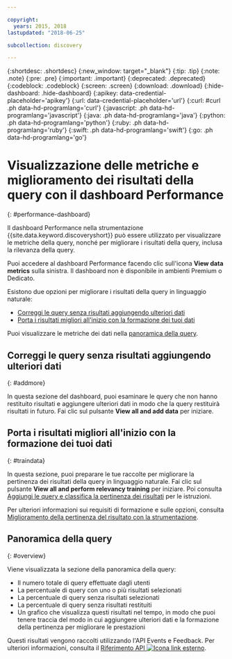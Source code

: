 ```yaml
---

copyright:
  years: 2015, 2018
lastupdated: "2018-06-25"

subcollection: discovery

---
```


{:shortdesc: .shortdesc}
{:new_window: target="_blank"}
{:tip: .tip}
{:note: .note}
{:pre: .pre}
{:important: .important}
{:deprecated: .deprecated}
{:codeblock: .codeblock}
{:screen: .screen}
{:download: .download}
{:hide-dashboard: .hide-dashboard}
{:apikey: data-credential-placeholder='apikey'} 
{:url: data-credential-placeholder='url'}
{:curl: #curl .ph data-hd-programlang='curl'}
{:javascript: .ph data-hd-programlang='javascript'}
{:java: .ph data-hd-programlang='java'}
{:python: .ph data-hd-programlang='python'}
{:ruby: .ph data-hd-programlang='ruby'}
{:swift: .ph data-hd-programlang='swift'}
{:go: .ph data-hd-programlang='go'}

# Visualizzazione delle metriche e miglioramento dei risultati della query con il dashboard Performance
{: #performance-dashboard}

Il dashboard Performance nella strumentazione {{site.data.keyword.discoveryshort}} può essere utilizzato per visualizzare le metriche della query, nonché per migliorare i risultati della query, inclusa la rilevanza della query.

Puoi accedere al dashboard Performance facendo clic sull'icona **View data metrics** sulla sinistra. Il dashboard non è disponibile in ambienti Premium o Dedicato.

Esistono due opzioni per migliorare i risultati della query in linguaggio naturale:
- [Correggi le query senza risultati aggiungendo ulteriori dati](/docs/services/discovery?topic=discovery-performance-dashboard#addmore)
- [Porta i risultati migliori all'inizio con la formazione dei tuoi dati ](/docs/services/discovery?topic=discovery-performance-dashboard#traindata)

Puoi visualizzare le metriche dei dati nella [panoramica della query](/docs/services/discovery?topic=discovery-performance-dashboard#overview). 

## Correggi le query senza risultati aggiungendo ulteriori dati
{: #addmore}

In questa sezione del dashboard, puoi esaminare le query che non hanno restituito risultati e aggiungere ulteriori dati in modo che la query restituirà risultati in futuro. Fai clic sul pulsante **View all and add data** per iniziare. 

## Porta i risultati migliori all'inizio con la formazione dei tuoi dati
{: #traindata}

In questa sezione, puoi preparare le tue raccolte per migliorare la pertinenza dei risultati della query in linguaggio naturale. Fai clic sul pulsante **View all and perform relevancy training** per iniziare. Poi consulta [Aggiungi le query e classifica la pertinenza dei risultati](/docs/services/discovery?topic=discovery-improving-result-relevance-with-the-tooling#results) per le istruzioni.

Per ulteriori informazioni sui requisiti di formazione e sulle opzioni, consulta [Miglioramento della pertinenza del risultato con la strumentazione](/docs/services/discovery?topic=discovery-improving-result-relevance-with-the-tooling#improving-result-relevance-with-the-tooling).

## Panoramica della query
{: #overview}

Viene visualizzata la sezione della panoramica della query:
- Il numero totale di query effettuate dagli utenti
- La percentuale di query con uno o più risultati selezionati
- La percentuale di query senza risultati selezionati
- La percentuale di query senza risultati restituiti
- Un grafico che visualizza questi risultati nel tempo, in modo che puoi tenere traccia del modo in cui aggiungere ulteriori dati e la formazione della pertinenza per migliorare le prestazioni

Questi risultati vengono raccolti utilizzando l'API Events e Feedback. Per ulteriori informazioni, consulta il [Riferimento API ![Icona link esterno](../../icons/launch-glyph.svg "Icona link esterno")](https://{DomainName}/apidocs/discovery#create-event).
